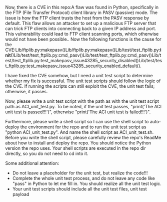 Now, there is a CVE in this repo:A flaw was found in Python, specifically in the FTP (File Transfer Protocol) client library in PASV (passive) mode. The issue is how the FTP client trusts the host from the PASV response by default. This flaw allows an attacker to set up a malicious FTP server that can trick FTP clients into connecting back to a given IP address and port. This vulnerability could lead to FTP client scanning ports, which otherwise would not have been possible..
Now the following functions is the cause for the CVE:Lib/ftplib.py:makepasv()Lib/ftplib.py:makepasv()Lib/test/test_ftplib.py:__init__()Lib/test/test_ftplib.py:cmd_pasv()Lib/test/test_ftplib.py:cmd_pasv()Lib/test/test_ftplib.py:test_makepasv_issue43285_security_disabled()Lib/test/test_ftplib.py:test_makepasv_issue43285_security_enabled_default().

I have fixed the CVE somehow, but I need a unit test script to determine whether my fix is successful.
The unit test scripts should follow the logic of the CVE. If running the scripts can still exploit the CVE, the unit test fails; otherwise, it passes.

Now, please write a unit test script with the path as with the unit test script path as ACI_unit_test.py.
To be noted, if the unit test passes, "print('The ACI unit test is passed!!!')", otherwise "print('The ACI unit test is failed!!!')".

Furthermore, please write a shell script so I can use the shell script to auto-deploy the environment for the repo and to run the unit test script as "python ACI_unit_test.py". And name the shell script as ACI_unit_test.sh.
Before you write the shell script, please carefully review the repo's ReadMe about how to install and deploy the repo. You should notice the Python version the repo uses.
Your shell scripts are executed in the repo dir directly, so you do not need to cd into it.

Some additional attention:
- Do not leave a placeholder for the unit test, but realize the code!!!
- Complete the whole unit test process, and do not leave any code like "pass" in Python to let me fill in. You should realize all the unit test logic.
- Your unit test scripts should include all the unit test files, unit test payload